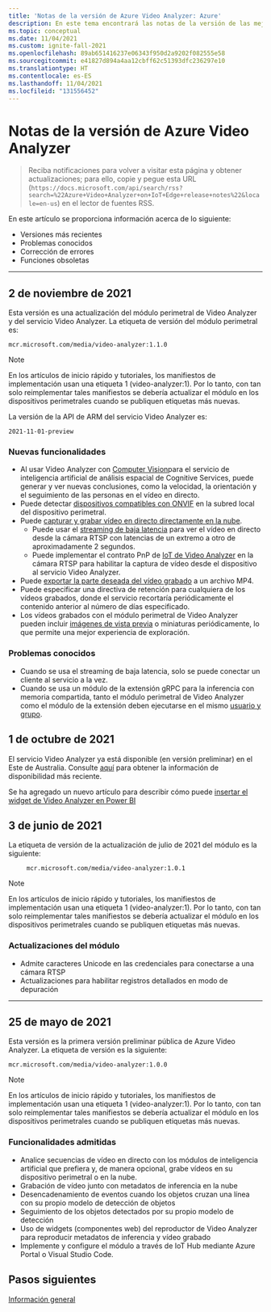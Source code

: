 ```yaml
---
title: 'Notas de la versión de Azure Video Analyzer: Azure'
description: En este tema encontrará las notas de la versión de las mejoras, las versiones, las correcciones de errores y los problemas conocidos de Azure Video Analyzer.
ms.topic: conceptual
ms.date: 11/04/2021
ms.custom: ignite-fall-2021
ms.openlocfilehash: 89ab651416237e06343f950d2a9202f082555e58
ms.sourcegitcommit: e41827d894a4aa12cbff62c51393dfc236297e10
ms.translationtype: HT
ms.contentlocale: es-ES
ms.lasthandoff: 11/04/2021
ms.locfileid: "131556452"
---
```

# <a name="azure-video-analyzer-release-notes"></a>Notas de la versión de Azure Video Analyzer

>Reciba notificaciones para volver a visitar esta página y obtener actualizaciones; para ello, copie y pegue esta URL (`https://docs.microsoft.com/api/search/rss?search=%22Azure+Video+Analyzer+on+IoT+Edge+release+notes%22&locale=en-us`) en el lector de fuentes RSS.

En este artículo se proporciona información acerca de lo siguiente:

* Versiones más recientes
* Problemas conocidos
* Corrección de errores
* Funciones obsoletas

<hr width=100%>

## <a name="november-2-2021"></a>2 de noviembre de 2021

Esta versión es una actualización del módulo perimetral de Video Analyzer y del servicio Video Analyzer. La etiqueta de versión del módulo perimetral es:

```
mcr.microsoft.com/media/video-analyzer:1.1.0
```

> [!NOTE]
> En los artículos de inicio rápido y tutoriales, los manifiestos de implementación usan una etiqueta 1 (video-analyzer:1). Por lo tanto, con tan solo reimplementar tales manifiestos se debería actualizar el módulo en los dispositivos perimetrales cuando se publiquen etiquetas más nuevas.

La versión de la API de ARM del servicio Video Analyzer es:

```
2021-11-01-preview
```

### <a name="new-functionalities"></a>Nuevas funcionalidades

* Al usar Video Analyzer con [Computer Vision](edge/computer-vision-for-spatial-analysis.md)para el servicio de inteligencia artificial de análisis espacial de Cognitive Services, puede generar y ver nuevas conclusiones, como la velocidad, la orientación y el seguimiento de las personas en el vídeo en directo.
* Puede detectar [dispositivos compatibles con ONVIF](edge/camera-discovery.md) en la subred local del dispositivo perimetral.
* Puede [capturar y grabar vídeo en directo directamente en la nube](cloud/connect-cameras-to-cloud.md).
  * Puede usar el [streaming de baja latencia](playback-recordings-how-to.md#low-latency-streaming) para ver el vídeo en directo desde la cámara RTSP con latencias de un extremo a otro de aproximadamente 2 segundos.
  * Puede implementar el contrato PnP de [IoT de Video Analyzer](cloud/connect-devices.md) en la cámara RTSP para habilitar la captura de vídeo desde el dispositivo al servicio Video Analyzer.
* Puede [exportar la parte deseada del vídeo grabado](cloud/export-portion-of-video-as-mp4.md) a un archivo MP4.
* Puede especificar una directiva de retención para cualquiera de los vídeos grabados, donde el servicio recortaría periódicamente el contenido anterior al número de días especificado.
* Los vídeos grabados con el módulo perimetral de Video Analyzer pueden incluir [imágenes de vista previa](edge/enable-video-preview-images.md) o miniaturas periódicamente, lo que permite una mejor experiencia de exploración.

### <a name="known-issues"></a>Problemas conocidos
* Cuando se usa el streaming de baja latencia, solo se puede conectar un cliente al servicio a la vez.
* Cuando se usa un módulo de la extensión gRPC para la inferencia con memoria compartida, tanto el módulo perimetral de Video Analyzer como el módulo de la extensión deben ejecutarse en el mismo [usuario y grupo](https://docs.docker.com/engine/reference/builder/#user).

## <a name="october-1-2021"></a>1 de octubre de 2021
El servicio Video Analyzer ya está disponible (en versión preliminar) en el Este de Australia. Consulte [aquí](https://azure.microsoft.com/global-infrastructure/services/?products=video-analyzer&regions=all) para obtener la información de disponibilidad más reciente.

Se ha agregado un nuevo artículo para describir cómo puede [insertar el widget de Video Analyzer en Power BI](embed-player-in-power-bi.md)

## <a name="june-3-2021"></a>3 de junio de 2021

La etiqueta de versión de la actualización de julio de 2021 del módulo es la siguiente:

```
     mcr.microsoft.com/media/video-analyzer:1.0.1
```
> [!NOTE]
> En los artículos de inicio rápido y tutoriales, los manifiestos de implementación usan una etiqueta 1 (video-analyzer:1). Por lo tanto, con tan solo reimplementar tales manifiestos se debería actualizar el módulo en los dispositivos perimetrales cuando se publiquen etiquetas más nuevas.

### <a name="module-updates"></a>Actualizaciones del módulo
* Admite caracteres Unicode en las credenciales para conectarse a una cámara RTSP
* Actualizaciones para habilitar registros detallados en modo de depuración

<hr width=100%>

## <a name="may-25-2021"></a>25 de mayo de 2021

Esta versión es la primera versión preliminar pública de Azure Video Analyzer. La etiqueta de versión es la siguiente:

```
mcr.microsoft.com/media/video-analyzer:1.0.0
```

> [!NOTE]
> En los artículos de inicio rápido y tutoriales, los manifiestos de implementación usan una etiqueta 1 (video-analyzer:1). Por lo tanto, con tan solo reimplementar tales manifiestos se debería actualizar el módulo en los dispositivos perimetrales cuando se publiquen etiquetas más nuevas.

### <a name="supported-functionalities"></a>Funcionalidades admitidas

* Analice secuencias de vídeo en directo con los módulos de inteligencia artificial que prefiera y, de manera opcional, grabe vídeos en su dispositivo perimetral o en la nube.
* Grabación de vídeo junto con metadatos de inferencia en la nube
* Desencadenamiento de eventos cuando los objetos cruzan una línea con su propio modelo de detección de objetos
* Seguimiento de los objetos detectados por su propio modelo de detección 
* Uso de widgets (componentes web) del reproductor de Video Analyzer para reproducir metadatos de inferencia y vídeo grabado
* Implemente y configure el módulo a través de IoT Hub mediante Azure Portal o Visual Studio Code.
<!--REDIRECT* Manage [pipeline topologies](pipeline.md#pipeline-topologies) remotely or locally using [direct method](direct-methods.md) calls-->

## <a name="next-steps"></a>Pasos siguientes

[Información general](overview.md)
